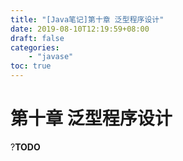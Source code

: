 ```yaml
---
title: "[Java笔记]第十章 泛型程序设计"
date: 2019-08-10T12:19:59+08:00
draft: false
categories:
    - "javase"
toc: true
---
```


# 第十章 泛型程序设计

?__TODO__
